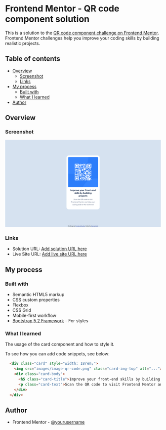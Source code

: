 # Frontend Mentor - QR code component solution

This is a solution to the [QR code component challenge on Frontend Mentor](https://www.frontendmentor.io/challenges/qr-code-component-iux_sIO_H). Frontend Mentor challenges help you improve your coding skills by building realistic projects. 

## Table of contents

- [Overview](#overview)
  - [Screenshot](#screenshot)
  - [Links](#links)
- [My process](#my-process)
  - [Built with](#built-with)
  - [What I learned](#what-i-learned)
- [Author](#author)

## Overview

### Screenshot

![](./screenshot.png)

### Links

- Solution URL: [Add solution URL here](https://noman-dali.github.io/challenge/)
- Live Site URL: [Add live site URL here](https://noman-dali.github.io/challenge/)

## My process

### Built with

- Semantic HTML5 markup
- CSS custom properties
- Flexbox
- CSS Grid
- Mobile-first workflow
- [Bootstrap 5.2 Framework](https://getbootstrap.com/) - For styles


### What I learned

The usage of the card component and how to style it.

To see how you can add code snippets, see below:

```html
  <div class="card" style="width: 18rem;">
    <img src="images/image-qr-code.png" class="card-img-top" alt="...">
    <div class="card-body">
      <h5 class="card-title">Improve your front-end skills by building projects</h5>
      <p class="card-text">Scan the QR code to visit Frontend Mentor and take your coding skills to the next level</p>
    </div>
  </div>
```

## Author

- Frontend Mentor - [@yourusername](https://www.frontendmentor.io/profile/Noman-Dali)
